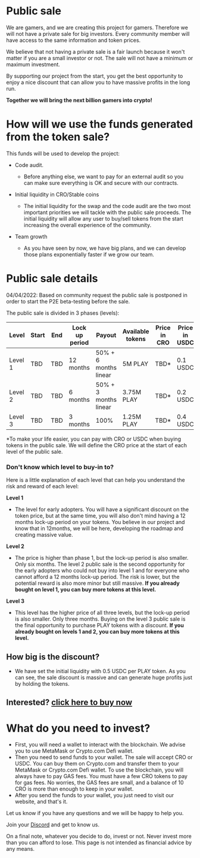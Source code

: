 # Public sale

We are gamers, and we are creating this project for gamers. Therefore we will not have a private sale for big investors. Every community member will have access to the same information and token prices. 

We believe that not having a private sale is a fair launch because it won't matter if you are a small investor or not. The sale will not have a minimum or maximum investment.

By supporting our project from the start, you get the best opportunity to enjoy a nice discount that can allow you to have massive profits in the long run.


**Together we will bring the next billion gamers into crypto!**

# How will we use the funds generated from the token sale?

This funds will be used to develop the project:
- Code audit.
  - Before anything else, we want to pay for an external audit so you can make sure everything is OK and secure with our contracts. 
- Initial liquidity in CRO/Stable coins
  - The initial liquidity for the swap and the code audit are the two most important priorities we will tackle with the public sale proceeds. The initial liquidity will allow any user to buy/sell tokens from the start increasing the overall experience of the community.

- Team growth
  - As you have seen by now, we have big plans, and we can develop those plans exponentially faster if we grow our team.

# Public sale details

04/04/2022: Based on community request the public sale is postponed in order to start the P2E beta-testing before the sale.

The public sale is divided in 3 phases (levels):

| Level | Start | End | Lock up period | Payout | Available tokens | Price in CRO |Price in USDC|
|---|---|---|---|---|---|---|---|
| Level 1 | TBD | TBD | 12 months | 50% + 6 months linear | 5M PLAY | TBD*  |0.1 USDC|
| Level 2 | TBD | TBD | 6 months | 50% + 3 months linear | 3.75M PLAY | TBD* |0.2 USDC|
| Level 3 | TBD | TBD | 3 months | 100% | 1.25M PLAY | TBD*|0.4 USDC|

*To make your life easier, you can pay with CRO or USDC when buying tokens in the public sale. We will define the CRO price at the start of each level of the public sale.


### Don't know which level to buy-in to?
Here is a little explanation of each level that can help you understand the risk and reward of each level:

**Level 1**
- The level for early adopters. You will have a significant discount on the token price, but at the same time, you will also don't mind having a 12 months lock-up period on your tokens. You believe in our project and know that in 12months, we will be here, developing the roadmap and creating massive value.


**Level 2**
- The price is higher than phase 1, but the lock-up period is also smaller. Only six months. The level 2 public sale is the second opportunity for the early adopters who could not buy into level 1 and for everyone who cannot afford a 12 months lock-up period. The risk is lower, but the potential reward is also more minor but still massive. 
**If you already bought on level 1, you can buy more tokens at this level.**

**Level 3**
- This level has the higher price of all three levels, but the lock-up period is also smaller. Only three months. Buying on the level 3 public sale is the final opportunity to purchase PLAY tokens with a discount. **If you already bought on levels 1 and 2, you can buy more tokens at this level.**


## How big is the discount? 
- We have set the initial liquidity with 0.5 USDC per PLAY token. As you can see, the sale discount is massive and can generate huge profits just by holding the tokens.


## Interested? [click here to buy now](https://playswap.org)

# What do you need to invest?

- First, you will need a wallet to interact with the blockchain. We advise you to use MetaMask or Crypto.com Defi wallet.
- Then you need to send funds to your wallet. The sale will accept CRO or USDC. You can buy them on Crypto.com and transfer them to your MetaMask or Crypto.com Defi wallet. To use the blockchain, you will always have to pay GAS fees. You must have a few CRO tokens to pay for gas fees. No worries, the GAS fees are small, and a balance of 10 CRO is more than enough to keep in your wallet.
- After you send the funds to your wallet, you just need to visit our website, and that's it.



Let us know if you have any questions and we will be happy to help you.

Join your [Discord](https://discord.gg/8v7Fd7PG9K) and get to know us.



On a final note, whatever you decide to do, invest or not. Never invest more than you can afford to lose. This page is not intended as financial advice by any means.